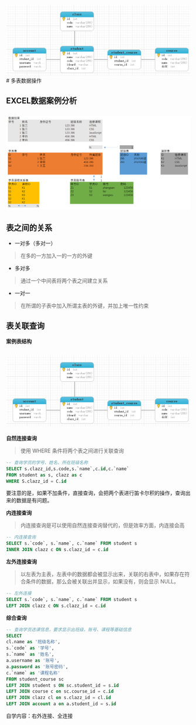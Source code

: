 ![](/assets/015.png)# 多表数据操作

## EXCEL数据案例分析

## ![](/assets/014.png)

## 表之间的关系

* 一对多（多对一）

> 在多的一方加入一的一方的外键

* 多对多

> 通过一个中间表将两个表之间建立关系

* 一对一

> 在所谓的子表中加入所谓主表的外键，并加上唯一性约束

## 表关联查询

**案例表结构**


## ![](/assets/015.png)

**自然连接查询**

> 使用 WHERE 条件将两个表之间进行关联查询

```sql
-- 查询学员的学号、姓名、所在班级名称
SELECT s.clazz_id,s.code,s.`name`,c.id,c.`name`
FROM student as s, clazz as c
WHERE S.clazz_id = C.id
```

要注意的是，如果不加条件，直接查询，会把两个表进行笛卡尔积的操作，查询出来的数据是有问题。

**内连接查询**

> 内连接查询是可以使用自然连接查询替代的，但是效率方面，内连接会高

```sql
-- 内连接查询
SELECT s.`code`, s.`name`, c.`name` FROM student s 
INNER JOIN clazz c ON s.clazz_id = c.id
```

**左外连接查询**

> 以左表为主表，左表中的数据都会被显示出来，关联的右表中，如果存在符合条件的数据，那么会被关联出并显示，如果没有，则会显示 NULL。

```sql
-- 左外连接
SELECT s.`code`, s.`name`, c.`name` FROM student s 
LEFT JOIN clazz c ON s.clazz_id = c.id
```

**综合查询**

```sql
-- 查询学员选课信息，要求显示出班级、账号、课程等基础信息
SELECT 
cl.name as '班级名称',
s.`code` as '学号',
s.`name` as '姓名', 
a.username as '账号',
a.password as '账号密码',
c.`name` as '课程名称'
FROM student_course sc
LEFT JOIN student s ON sc.student_id = s.id
LEFT JOIN course c on sc.course_id = c.id
LEFT JOIN clazz cl on s.clazz_id = cl.id
LEFT JOIN account a on a.student_id = s.id
```

自学内容：右外连接、全连接

